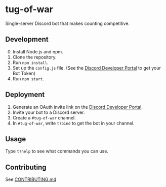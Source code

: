 # tug-of-war

Single-server Discord bot that makes counting competitive.

## Development

0. Install Node.js and npm.
1. Clone the repository.
2. Run `npm install`.
3. Set up the `config.js` file. (See the [Discord Developer Portal](https://discord.com/developers/applications/) to get your Bot Token)
4. Run `npm start`.

## Deployment

1. Generate an OAuth invite link on the [Discord Developer Portal](https://discord.com/developers/applications/).
2. Invite your bot to a Discord server.
3. Create a `#tug-of-war` channel.
4. In `#tug-of-war`, write `t?bind` to get the bot in your channel.

## Usage

Type `t?help` to see what commands you can use.

## Contributing

See [CONTRIBUTING.md](/CONTRIBUTING.md)
